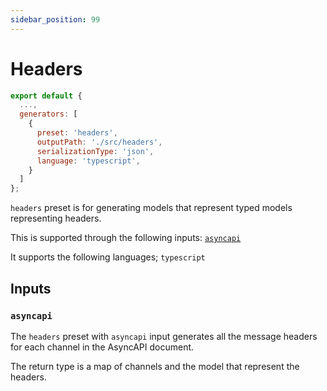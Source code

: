 ```yaml
---
sidebar_position: 99
---
```


# Headers

```js
export default {
  ...,
  generators: [
    {
      preset: 'headers',
      outputPath: './src/headers',
      serializationType: 'json', 
  	  language: 'typescript',
    }
  ]
};
```

`headers` preset is for generating models that represent typed models representing headers.

This is supported through the following inputs: [`asyncapi`](#inputs)

It supports the following languages; `typescript`

## Inputs

### `asyncapi`
The `headers` preset with `asyncapi` input generates all the message headers for each channel in the AsyncAPI document.

The return type is a map of channels and the model that represent the headers. 
